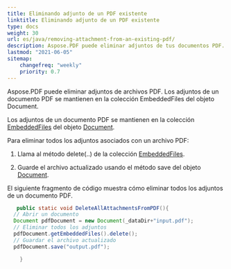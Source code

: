 ```yaml
---
title: Eliminando adjunto de un PDF existente
linktitle: Eliminando adjunto de un PDF existente
type: docs
weight: 30
url: es/java/removing-attachment-from-an-existing-pdf/
description: Aspose.PDF puede eliminar adjuntos de tus documentos PDF. Usa la API de PDF de Java para eliminar adjuntos en archivos PDF con la biblioteca Aspose.PDF.
lastmod: "2021-06-05"
sitemap:
    changefreq: "weekly"
    priority: 0.7
---
```


Aspose.PDF puede eliminar adjuntos de archivos PDF. Los adjuntos de un documento PDF se mantienen en la colección EmbeddedFiles del objeto Document.

Los adjuntos de un documento PDF se mantienen en la colección [EmbeddedFiles](https://reference.aspose.com/pdf/java/com.aspose.pdf/EmbeddedFileCollection) del objeto [Document](https://reference.aspose.com/pdf/java/com.aspose.pdf/Document).

Para eliminar todos los adjuntos asociados con un archivo PDF:

1. Llama al método delete(..) de la colección [EmbeddedFiles](https://reference.aspose.com/pdf/java/com.aspose.pdf/EmbeddedFileCollection).

1. Guarde el archivo actualizado usando el método save del objeto [Document](https://reference.aspose.com/pdf/java/com.aspose.pdf/Document).

El siguiente fragmento de código muestra cómo eliminar todos los adjuntos de un documento PDF.

```java
   public static void DeleteAllAttachmentsFromPDF(){
  // Abrir un documento
  Document pdfDocument = new Document(_dataDir+"input.pdf");
  // Eliminar todos los adjuntos
  pdfDocument.getEmbeddedFiles().delete();
  // Guardar el archivo actualizado
  pdfDocument.save("output.pdf");

    }
```
